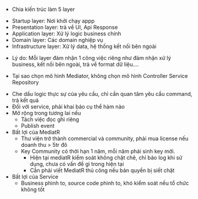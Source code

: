 - Chia kiến trúc làm 5 layer
+ Startup layer: Nơi khởi chạy appp
+ Presentation layer: trả về UI, Api Response
+ Application layer: Xử lý logic business chính
+ Domain layer: Các domain nghiệp vụ
+ Infrastructure layer: Xử lý data, hệ thống kết nối bên ngoài
- Lý do: Mỗi layer đảm nhận 1 công việc riêng như đảm nhận xử lý business, kết nối bên ngoài, trả về format dữ liệu....

- Tại sao chọn mô hình Mediator, không chọn mô hình Controller Service Repository
+ Che dấu logic thực sự của yêu cầu, chỉ cần quan tâm yêu cầu command, trả kết quả
+ Đối với service, phải khai báo cụ thể hàm nào
+ Mở rộng trong tương lai nếu
  + Tách việc đọc ghi riêng
  + Publish event
+ Bất lợi của MediatR
  + Thư viện trở thành commercial và community, phải mua license nếu doanh thu > 5tr đô
  + Key Community có thời hạn 1 năm, mỗi năm phải sinh key mới. 
    + Hiện tại mediatR kiểm soát không chặt chẽ, chỉ báo log khi sử dụng, chưa có vấn đề gì trong hiện tại
    + Cần phải viết MediatR thủ công nếu bản quyền bị siết chặt
+ Bất lợi của Service
  + Business phình to, source code phình to, khó kiểm soát nếu tổ chức không tốt

